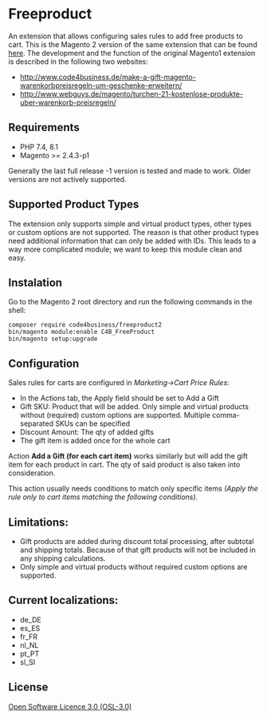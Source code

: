 Freeproduct
===========

An extension that allows configuring sales rules to add free products to cart. This is the Magento 2 version of the same extension that can be found [here](https://github.com/code4business/freeproduct). 
The development and the function of the original Magento1 extension is described in the following two websites:
- <http://www.code4business.de/make-a-gift-magento-warenkorbpreisregeln-um-geschenke-erweitern/>
- <http://www.webguys.de/magento/turchen-21-kostenlose-produkte-uber-warenkorb-preisregeln/>

Requirements
-------
- PHP 7.4, 8.1
- Magento >= 2.4.3-p1

Generally the last full release -1 version is tested and made to work. Older versions are not actively supported.

Supported Product Types
-------
The extension only supports simple and virtual product types, other types or custom options are not supported. The reason is that other product types need additional information that can only be added with IDs. This leads to a way more complicated module; we want to keep this module clean and easy.

Instalation
-------
Go to the Magento 2 root directory and run the following commands in the shell:
```
composer require code4business/freeproduct2
bin/magento module:enable C4B_FreeProduct
bin/magento setup:upgrade
```

Configuration
-------
Sales rules for carts are configured in _Marketing->Cart Price Rules_:  
- In the Actions tab, the Apply field should be set to Add a Gift
- Gift SKU: Product that will be added. Only simple and virtual products without (required) custom options are supported. Multiple comma-separated SKUs can be specified
- Discount Amount: The qty of added gifts  
- The gift item is added once for the whole cart

Action **Add a Gift (for each cart item)** works similarly but will add the gift item for each product in cart. The qty of said product is also taken into consideration.  

This action usually needs conditions to match only specific items *(Apply the rule only to cart items matching the following conditions)*.   

Limitations:
-------
- Gift products are added during discount total processing, after subtotal and shipping totals. Because of that gift products will not be included in any shipping calculations.
- Only simple and virtual products without required custom options are supported.

Current localizations:
-------
- de_DE
- es_ES
- fr_FR
- nl_NL
- pt_PT
- sl_SI

License
-------
[Open Software Licence 3.0 (OSL-3.0)](http://opensource.org/licenses/osl-3.0.php)